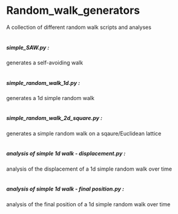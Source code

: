 # Random_walk_generators
A collection of different random walk scripts and analyses <br/>
<br/>
##### simple_SAW.py :<br/>
generates a self-avoiding walk <br/>
<br/>
##### simple_random_walk_1d.py :<br/>
generates a 1d simple random walk<br/>
<br/>
##### simple_random_walk_2d_square.py :<br/>
generates a simple random walk on a sqaure/Euclidean lattice<br/>
<br/>
##### analysis of simple 1d walk - displacement.py :<br/>
analysis of the displacement of a 1d simple random walk over time<br/>
<br/>
##### analysis of simple 1d walk - final position.py :<br/>
analysis of the final position of a 1d simple random walk over time<br/>
